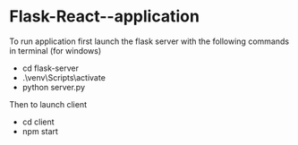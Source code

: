 # Flask-React--application

To run application first launch the flask server with the following commands in terminal (for windows)
- cd flask-server
- .\venv\Scripts\activate
- python server.py

Then to launch client
- cd client
- npm start

